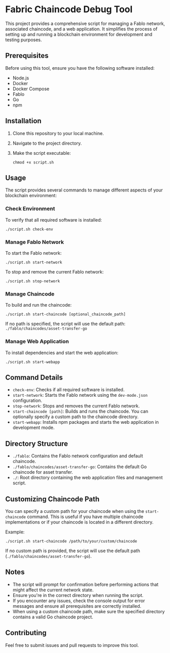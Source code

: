 # Fabric Chaincode Debug Tool

This project provides a comprehensive script for managing a Fablo network, associated chaincode, and a web application. It simplifies the process of setting up and running a blockchain environment for development and testing purposes.

## Prerequisites

Before using this tool, ensure you have the following software installed:

- Node.js
- Docker
- Docker Compose
- Fablo
- Go
- npm

## Installation

1. Clone this repository to your local machine.
2. Navigate to the project directory.
3. Make the script executable:

   ```
   chmod +x script.sh
   ```

## Usage

The script provides several commands to manage different aspects of your blockchain environment:

### Check Environment

To verify that all required software is installed:

```
./script.sh check-env
```

### Manage Fablo Network

To start the Fablo network:

```
./script.sh start-network
```

To stop and remove the current Fablo network:

```
./script.sh stop-network
```

### Manage Chaincode

To build and run the chaincode:

```
./script.sh start-chaincode [optional_chaincode_path]
```

If no path is specified, the script will use the default path: `./fablo/chaincodes/asset-transfer-go`

### Manage Web Application

To install dependencies and start the web application:

```
./script.sh start-webapp
```

## Command Details

- `check-env`: Checks if all required software is installed.
- `start-network`: Starts the Fablo network using the `dev-mode.json` configuration.
- `stop-network`: Stops and removes the current Fablo network.
- `start-chaincode [path]`: Builds and runs the chaincode. You can optionally specify a custom path to the chaincode directory.
- `start-webapp`: Installs npm packages and starts the web application in development mode.

## Directory Structure

- `./fablo`: Contains the Fablo network configuration and default chaincode.
- `./fablo/chaincodes/asset-transfer-go`: Contains the default Go chaincode for asset transfer.
- `./`: Root directory containing the web application files and management script.

## Customizing Chaincode Path

You can specify a custom path for your chaincode when using the `start-chaincode` command. This is useful if you have multiple chaincode implementations or if your chaincode is located in a different directory.

Example:
```
./script.sh start-chaincode /path/to/your/custom/chaincode
```

If no custom path is provided, the script will use the default path (`./fablo/chaincodes/asset-transfer-go`).

## Notes

- The script will prompt for confirmation before performing actions that might affect the current network state.
- Ensure you're in the correct directory when running the script.
- If you encounter any issues, check the console output for error messages and ensure all prerequisites are correctly installed.
- When using a custom chaincode path, make sure the specified directory contains a valid Go chaincode project.

## Contributing

Feel free to submit issues and pull requests to improve this tool.